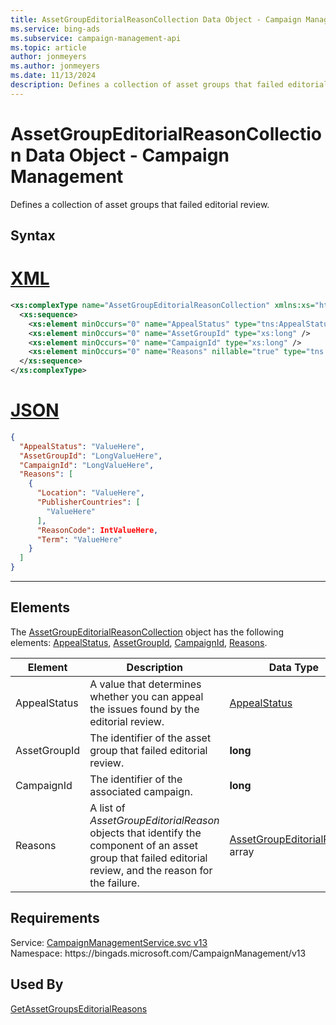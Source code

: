 ```yaml
---
title: AssetGroupEditorialReasonCollection Data Object - Campaign Management
ms.service: bing-ads
ms.subservice: campaign-management-api
ms.topic: article
author: jonmeyers
ms.author: jonmeyers
ms.date: 11/13/2024
description: Defines a collection of asset groups that failed editorial review.
---
```

# AssetGroupEditorialReasonCollection Data Object - Campaign Management
Defines a collection of asset groups that failed editorial review.

## Syntax

# [XML](#tab/xml)

```xml
<xs:complexType name="AssetGroupEditorialReasonCollection" xmlns:xs="http://www.w3.org/2001/XMLSchema">
  <xs:sequence>
    <xs:element minOccurs="0" name="AppealStatus" type="tns:AppealStatus" />
    <xs:element minOccurs="0" name="AssetGroupId" type="xs:long" />
    <xs:element minOccurs="0" name="CampaignId" type="xs:long" />
    <xs:element minOccurs="0" name="Reasons" nillable="true" type="tns:ArrayOfAssetGroupEditorialReason" />
  </xs:sequence>
</xs:complexType>
```

# [JSON](#tab/json)

```json
{
  "AppealStatus": "ValueHere",
  "AssetGroupId": "LongValueHere",
  "CampaignId": "LongValueHere",
  "Reasons": [
    {
      "Location": "ValueHere",
      "PublisherCountries": [
        "ValueHere"
      ],
      "ReasonCode": IntValueHere,
      "Term": "ValueHere"
    }
  ]
}
```

-----

## <a name="elements"></a>Elements

The [AssetGroupEditorialReasonCollection](assetgroupeditorialreasoncollection.md) object has the following elements: [AppealStatus](#appealstatus), [AssetGroupId](#assetgroupid), [CampaignId](#campaignid), [Reasons](#reasons).

|Element|Description|Data Type|
|-----------|---------------|-------------|
|<a name="appealstatus"></a>AppealStatus|A value that determines whether you can appeal the issues found by the editorial review.|[AppealStatus](appealstatus.md)|
|<a name="assetgroupid"></a>AssetGroupId|The identifier of the asset group that failed editorial review.|**long**|
|<a name="campaignid"></a>CampaignId|The identifier of the associated campaign.|**long**|
|<a name="reasons"></a>Reasons|A list of *AssetGroupEditorialReason* objects that identify the component of an asset group that failed editorial review, and the reason for the failure.|[AssetGroupEditorialReason](assetgroupeditorialreason.md) array|

## Requirements
Service: [CampaignManagementService.svc v13](https://campaign.api.bingads.microsoft.com/Api/Advertiser/CampaignManagement/v13/CampaignManagementService.svc)  
Namespace: https\://bingads.microsoft.com/CampaignManagement/v13  

## Used By
[GetAssetGroupsEditorialReasons](getassetgroupseditorialreasons.md)  
